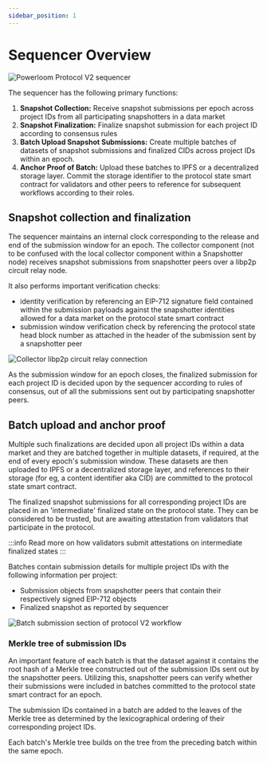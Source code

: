 ```yaml
---
sidebar_position: 1
---
```

# Sequencer Overview

![Powerloom Protocol V2 sequencer](/images/Sequencer.png)

The sequencer has the following primary functions:

1. **Snapshot Collection:** Receive snapshot submissions per epoch across project IDs from all participating snapshotters in a data market
2. **Snapshot Finalization:** Finalize snapshot submission for each project ID according to consensus rules
3. **Batch Upload Snapshot Submissions:** Create multiple batches of datasets of snapshot submissions and finalized CIDs across project IDs within an epoch.
4. **Anchor Proof of Batch:** Upload these batches to IPFS or a decentralized storage layer. Commit the storage identifier to the protocol state smart contract for validators and other peers to reference for subsequent workflows according to their roles.


## Snapshot collection and finalization

The sequencer maintains an internal clock corresponding to the release and end of the submission window for an epoch. The collector component (not to be confused with the local collector component within a Snapshotter node) receives snapshot submissions from snapshotter peers over a libp2p circuit relay node.

It also performs important verification checks:

* identity verification by referencing an EIP-712 signature field contained within the submission payloads against the snapshotter identities allowed for a data market on the protocol state smart contract
* submission window verification check by referencing the protocol state head block number as attached in the header of the submission sent by a snapshotter peer

![Collector libp2p circuit relay connection](/images/Collector-relay.png)

As the submission window for an epoch closes, the finalized submission for each project ID is decided upon by the sequencer according to rules of consensus, out of all the submissions sent out by participating snapshotter peers.

## Batch upload and anchor proof

Multiple such finalizations are decided upon all project IDs within a data market and they are batched together in multiple datasets, if required, at the end of every epoch's submission window. These datasets are then uploaded to IPFS or a decentralized storage layer, and references to their storage (for eg, a content identifier aka CID) are committed to the protocol state smart contract.

The finalized snapshot submissions for all corresponding project IDs are placed in an 'intermediate' finalized state on the protocol state. They can be considered to be trusted, but are awaiting attestation from validators that participate in the protocol.

:::info
Read more on how validators submit attestations on intermediate finalized states
:::


Batches contain submission details for multiple project IDs with the following information per project:

* Submission objects from snapshotter peers that contain their respectively signed EIP-712 objects
* Finalized snapshot as reported by sequencer 

![Batch submission section of protocol V2 workflow](/images/protov2-submission-batching.png)

### Merkle tree of submission IDs

An important feature of each batch is that the dataset against it contains the root hash of a Merkle tree constructed out of the submission IDs sent out by the snapshotter peers. Utilizing this, snapshotter peers can verify whether their submissions were included in batches committed to the protocol state smart contract for an epoch.

The submission IDs contained in a batch are added to the leaves of the Merkle tree as determined by the lexicographical ordering of their corresponding project IDs. 

Each batch's Merkle tree builds on the tree from the preceding batch within the same epoch.

